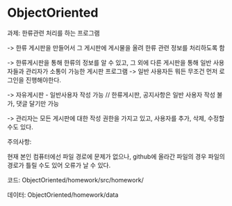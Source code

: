 # ObjectOriented

과제: 한류관련 처리를 하는 프로그램

-> 한류 게시판을 만들어서 그 게시판에 게시물을 올려 한류 관련 정보를 처리하도록 함

-> 한류게시판을 통해 한류의 정보를 알 수 있고, 그 외에 다른 게시판을 통해 일반 사용자들과 관리자가 소통이 가능한 게시판 프로그램
-> 일반 사용자든 뭐든 무조건 먼저 로그인을 진행해야한다.

-> 자유게시판 - 일반사용자 작성 가능 // 한류게시판, 공지사항은 일반 사용자 작성 불가, 댓글 달기만 가능

-> 관리자는 모든 게시판에 대한 작성 권한을 가지고 있고, 사용자를 추가, 삭제, 수정할 수도 있다.

주의사항:

현재 본인 컴퓨터에선 파일 경로에 문제가 없으나, github에 올라간 파일의 경우 파일의 경로가 틀릴 수도 있어 오류가 날 수 있다. 


코드: ObjectOriented/homework/src/homework/

데이터: ObjectOriented/homework/data
